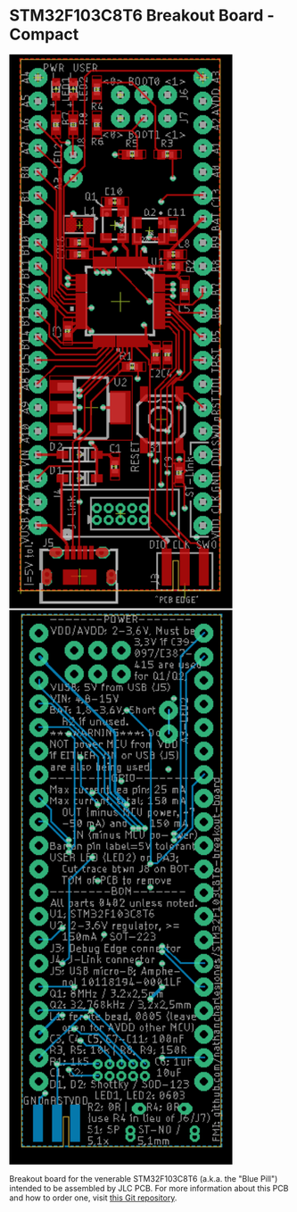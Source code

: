 # STM32F103C8T6 Breakout Board - Compact

<img src="https://github.com/nathancharlesjones/STM32F103C8T6-breakout-board_compact/blob/main/compact_top.png" width="400">
<img src="https://github.com/nathancharlesjones/STM32F103C8T6-breakout-board_compact/blob/main/compact_bottom.png" width="400">

Breakout board for the venerable STM32F103C8T6 (a.k.a. the "Blue Pill") intended to be assembled by JLC PCB. For more information about this PCB and how to order one, visit [this Git repository](https://github.com/nathancharlesjones/STM32F103C8T6-breakout-board).
